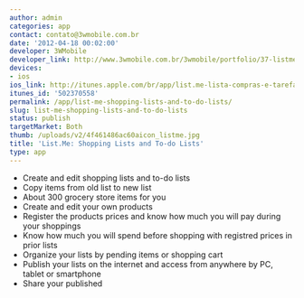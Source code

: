 ```yaml
---
author: admin
categories: app
contact: contato@3wmobile.com.br
date: '2012-04-18 00:02:00'
developer: 3WMobile
developer_link: http://www.3wmobile.com.br/3wmobile/portfolio/37-listme-iphone.html
devices: 
- ios
ios_link: http://itunes.apple.com/br/app/list.me-lista-compras-e-tarefas/id502370558?l=pt&ls=1%26mt=8
itunes_id: '502370558'
permalink: /app/list-me-shopping-lists-and-to-do-lists/
slug: list-me-shopping-lists-and-to-do-lists
status: publish
targetMarket: Both
thumb: /uploads/v2/4f461486ac60aicon_listme.jpg
title: 'List.Me: Shopping Lists and To-do Lists'
type: app
---
```


- Create and edit shopping lists and to-do lists<br />
- Copy items from old list to new list<br />
- About 300 grocery store items for you<br />
- Create and edit your own products<br />
- Register the products prices and know how much you will pay during your shoppings<br />
- Know how much you will spend before shopping with registred prices in prior lists<br />
- Organize your lists by pending items or shopping cart<br />
- Publish your lists on the internet and access from anywhere by PC, tablet or smartphone<br />
- Share your published